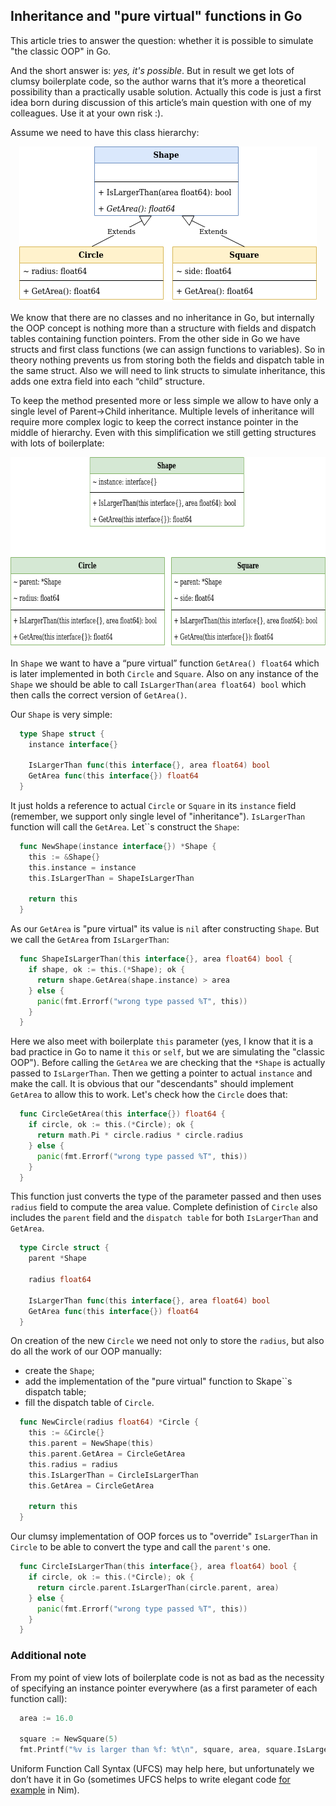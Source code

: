 ## Inheritance and "pure virtual" functions in Go ##

This article tries to answer the question: whether it is possible to simulate "the classic OOP" in Go. 

And the short answer is: *yes, it's possible*. But in result we get lots of clumsy boilerplate code, 
so the author warns that it’s more a theoretical possibility than a practically usable solution. 
Actually this code is just a first idea born during discussion of this article’s main question with one of my colleagues. 
Use it at your own risk :).

Assume we need to have this class hierarchy:

<p align="center">
  <img width="476" height="248" src="https://github.com/hsa-online/go_oop/blob/main/blob/oop_classes.png">
</p>

We know that there are no classes and no inheritance in Go, but internally the OOP concept is nothing more than a structure 
with fields and dispatch tables containing function pointers. From the other side in Go we have structs and first class 
functions (we can assign functions to variables). So in theory nothing prevents us from storing both the fields and dispatch 
table in the same struct. Also we will need to link structs to simulate inheritance, this adds one extra field into each “child” structure.

To keep the method presented more or less simple we allow to have only a single level of Parent->Child inheritance. 
Multiple levels of inheritance will require more complex logic to keep the correct instance pointer in the middle of hierarchy. 
Even with this simplification we still getting structures with lots of boilerplate:

<p align="center">
  <img width="696" height="304" src="https://github.com/hsa-online/go_oop/blob/main/blob/oop_structs.png">
</p>

In `Shape` we want to have a “pure virtual” function `GetArea() float64` which is later implemented in both `Circle` and `Square`. 
Also on any instance of the `Shape` we should be able to call `IsLargerThan(area float64) bool` which then calls the correct version of `GetArea()`.

Our `Shape` is very simple:

```Go
  type Shape struct {
    instance interface{}

    IsLargerThan func(this interface{}, area float64) bool
    GetArea func(this interface{}) float64
  }
```
It just holds a reference to actual `Circle` or `Square` in its `instance` field (remember, we support only single level of "inheritance").
`IsLargerThan` function will call the `GetArea`. Let``s construct the `Shape`:

```Go
  func NewShape(instance interface{}) *Shape {
    this := &Shape{}
    this.instance = instance
    this.IsLargerThan = ShapeIsLargerThan

    return this
  }
```

As our `GetArea` is "pure virtual" its value is `nil` after constructing `Shape`. 
But we call the `GetArea` from `IsLargerThan`:

```Go
  func ShapeIsLargerThan(this interface{}, area float64) bool {
    if shape, ok := this.(*Shape); ok {
      return shape.GetArea(shape.instance) > area
    } else {
      panic(fmt.Errorf("wrong type passed %T", this))
    }
  }
```

Here we also meet with boilerplate `this` parameter 
(yes, I know that it is a bad practice in Go to name it `this` or `self`, but we are simulating the "classic OOP").
Before calling the `GetArea` we are checking that the `*Shape` is actually passed to `IsLargerThan`.
Then we getting a pointer to actual `instance` and make the call. It is obvious that our "descendants" 
should implement `GetArea` to allow this to work. Let's check how the `Circle` does that:

```Go
  func CircleGetArea(this interface{}) float64 {
    if circle, ok := this.(*Circle); ok {
      return math.Pi * circle.radius * circle.radius
    } else {
      panic(fmt.Errorf("wrong type passed %T", this))
    } 
  }
```

This function just converts the type of the parameter passed and then uses `radius` field to compute the area value.
Complete definistion of `Circle` also includes the `parent` field and the `dispatch table` 
for both `IsLargerThan`  and `GetArea`.

```Go
  type Circle struct {
    parent *Shape

    radius float64

    IsLargerThan func(this interface{}, area float64) bool
    GetArea func(this interface{}) float64
  }
```

On creation of the new `Circle` we need not only to store the `radius`, 
but also do all the work of our OOP manually:

* create the `Shape`;
* add the implementation of the "pure virtual" function to Skape``s dispatch table;
* fill the dispatch table of `Circle`.

```Go
  func NewCircle(radius float64) *Circle {
    this := &Circle{}
    this.parent = NewShape(this)
    this.parent.GetArea = CircleGetArea
    this.radius = radius
    this.IsLargerThan = CircleIsLargerThan
    this.GetArea = CircleGetArea

    return this
  }
```

Our clumsy implementation of OOP forces us to "override" `IsLargerThan` in `Circle` 
to be able to convert the type and call the `parent's` one.

```Go
  func CircleIsLargerThan(this interface{}, area float64) bool {
    if circle, ok := this.(*Circle); ok {
      return circle.parent.IsLargerThan(circle.parent, area)
    } else {
      panic(fmt.Errorf("wrong type passed %T", this))
    }
  }
```

### Additional note ###

From my point of view lots of boilerplate code is not as bad as the necessity of specifying an instance pointer everywhere 
(as a first parameter of each function call):

```Go
  area := 16.0

  square := NewSquare(5)
  fmt.Printf("%v is larger than %f: %t\n", square, area, square.IsLargerThan(square, area))
```

Uniform Function Call Syntax (UFCS) may help here, but unfortunately 
we don’t have it in Go (sometimes UFCS helps to write elegant code 
[for example](https://en.wikipedia.org/wiki/Uniform_Function_Call_Syntax) in Nim).
